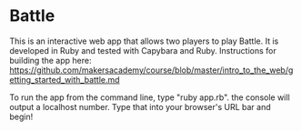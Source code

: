 # Battle

This is an interactive web app that allows two players to play Battle.
It is developed in Ruby and tested with Capybara and Ruby.
Instructions for building the app here: https://github.com/makersacademy/course/blob/master/intro_to_the_web/getting_started_with_battle.md

To run the app from the command line, type "ruby app.rb".
the console will output a localhost number.
Type that into your browser's URL bar and begin!
